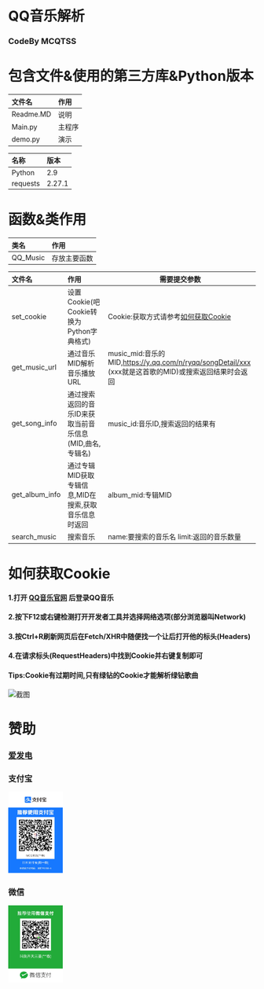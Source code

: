 # QQ音乐解析

### CodeBy MCQTSS

# 包含文件&使用的第三方库&Python版本

| 文件名       | 作用  |
|:----------|:----|
| Readme.MD | 说明  |
| Main.py   | 主程序 |
| demo.py   | 演示  |

| 名称       | 版本     |
|:---------|:-------|
| Python   | 2.9    |
| requests | 2.27.1 |

# 函数&类作用

| 类名       | 作用     |
|:---------|:-------|
| QQ_Music | 存放主要函数 |

| 文件名            | 作用                               | 需要提交参数                                                                            |
|:---------------|:---------------------------------|-----------------------------------------------------------------------------------|
| set_cookie     | 设置Cookie(吧Cookie转换为Python字典格式)   | Cookie:获取方式请参考[如何获取Cookie](#如何获取Cookie)                                           |
| get_music_url  | 通过音乐MID解析音乐播放URL                 | music_mid:音乐的MID,https://y.qq.com/n/ryqq/songDetail/xxx (xxx就是这首歌的MID)或搜索返回结果时会返回 |
| get_song_info  | 通过搜索返回的音乐ID来获取当前音乐信息(MID,曲名,专辑名) | music_id:音乐ID,搜索返回的结果有                                                            |
| get_album_info | 通过专辑MID获取专辑信息,MID在搜索,获取音乐信息时返回   | album_mid:专辑MID                                                                   |
| search_music   | 搜索音乐                             | name:要搜索的音乐名 limit:返回的音乐数量                                                        |

# 如何获取Cookie

#### 1.打开 [QQ音乐官网](https://y.qq.com/) 后登录QQ音乐

#### 2.按下F12或右键检测打开开发者工具并选择网络选项(部分浏览器叫Network)

#### 3.按Ctrl+R刷新网页后在Fetch/XHR中随便找一个让后打开他的标头(Headers)

#### 4.在请求标头(RequestHeaders)中找到Cookie并右键复制即可

#### Tips:Cookie有过期时间,只有绿钻的Cookie才能解析绿钻歌曲

<img alt="截图" heig ht="296" src="MD/截图.png" width="512"/></br>

# 赞助

### [爱发电](https://afdian.net/@mcqtss)

### 支付宝

<img src="docs/zfb.jpg" width="111px" height="165px" alt="支付宝">

### 微信

<img src="docs/wx.jpg" width="111px" height="157px" alt="微信">
